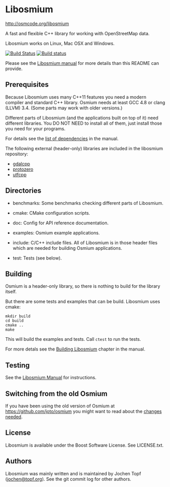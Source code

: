 # Libosmium

http://osmcode.org/libosmium

A fast and flexible C++ library for working with OpenStreetMap data.

Libosmium works on Linux, Mac OSX and Windows.

[![Build Status](https://secure.travis-ci.org/osmcode/libosmium.svg)](https://travis-ci.org/osmcode/libosmium)
[![Build status](https://ci.appveyor.com/api/projects/status/github/osmcode/libosmium?svg=true)](https://ci.appveyor.com/project/Mapbox/libosmium)

Please see the [Libosmium manual](http://osmcode.org/libosmium/manual.html)
for more details than this README can provide.


## Prerequisites

Because Libosmium uses many C++11 features you need a modern compiler and
standard C++ library. Osmium needs at least GCC 4.8 or clang (LLVM) 3.4.
(Some parts may work with older versions.)

Different parts of Libosmium (and the applications built on top of it) need
different libraries. You DO NOT NEED to install all of them, just install those
you need for your programs.

For details see the [list of
dependencies](http://osmcode.org/libosmium/manual.html#dependencies) in the
manual.

The following external (header-only) libraries are included in the libosmium
repository:
* [gdalcpp](https://github.com/joto/gdalcpp)
* [protozero](https://github.com/mapbox/protozero)
* [utfcpp](http://utfcpp.sourceforge.net/)


## Directories

* benchmarks: Some benchmarks checking different parts of Libosmium.

* cmake: CMake configuration scripts.

* doc: Config for API reference documentation.

* examples: Osmium example applications.

* include: C/C++ include files. All of Libosmium is in those header files
  which are needed for building Osmium applications.

* test: Tests (see below).


## Building

Osmium is a header-only library, so there is nothing to build for the
library itself.

But there are some tests and examples that can be build. Libosmium uses
cmake:

    mkdir build
    cd build
    cmake ..
    make

This will build the examples and tests. Call `ctest` to run the tests.

For more detals see the
[Building Libosmium](http://osmcode.org/libosmium/manual.html#building-libosmium)
chapter in the manual.


## Testing

See the
[Libosmium Manual](http://osmcode.org/libosmium/manual.html#running-tests)
for instructions.


## Switching from the old Osmium

If you have been using the old version of Osmium at
https://github.com/joto/osmium you might want to read about the [changes
needed](http://osmcode.org/libosmium/manual.html#changes-from-old-versions-of-osmium).


## License

Libosmium is available under the Boost Software License. See LICENSE.txt.


## Authors

Libosmium was mainly written and is maintained by Jochen Topf
(jochen@topf.org). See the git commit log for other authors.


